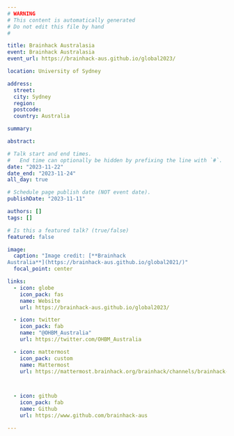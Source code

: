 ```yaml
---
# WARNING
# This content is automatically generated
# Do not edit this file by hand
#

title: Brainhack Australasia
event: Brainhack Australasia
event_url: https://brainhack-aus.github.io/global2023/

location: University of Sydney

address:
  street: 
  city: Sydney
  region: 
  postcode: 
  country: Australia

summary: 

abstract: 

# Talk start and end times.
#   End time can optionally be hidden by prefixing the line with `#`.
date: "2023-11-22"
date_end: "2023-11-24"
all_day: true

# Schedule page publish date (NOT event date).
publishDate: "2023-11-11"

authors: []
tags: []

# Is this a featured talk? (true/false)
featured: false

image:
  caption: "Image credit: [**Brainhack 
Australia**](https://brainhack-aus.github.io/global2021/)"
  focal_point: center

links:
  - icon: globe
    icon_pack: fas
    name: Website
    url: https://brainhack-aus.github.io/global2023/

  - icon: twitter
    icon_pack: fab
    name: "@OHBM_Australia"
    url: https://twitter.com/OHBM_Australia

  - icon: mattermost
    icon_pack: custom
    name: Mattermost
    url: https://mattermost.brainhack.org/brainhack/channels/brainhack-australasia



  - icon: github
    icon_pack: fab
    name: Github
    url: https://www.github.com/brainhack-aus

---
```


